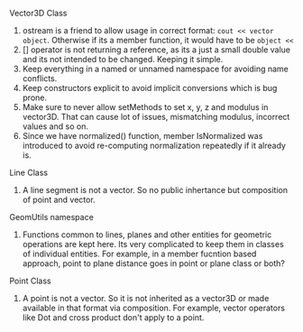Vector3D Class

1. ostream is a friend to allow usage in correct format: `cout << vector object`. Otherwise if its a member function, it would have to be `object << ` 
2. [] operator is not returning a reference, as its a just a small double value and its not intended to be changed. Keeping it simple.
3. Keep everything in a named or unnamed namespace for avoiding name conflicts.
4. Keep constructors explicit to avoid implicit conversions which is bug prone.
5. Make sure to never allow setMethods to set x, y, z and modulus in vector3D. That can cause lot of issues, mismatching modulus, incorrect values and so on.
6. Since we have normalized() function, member IsNormalized was introduced to avoid re-computing normalization repeatedly if it already is.

Line Class

1. A line segment is not a vector. So no public inhertance but composition of point and vector.



GeomUtils namespace

1. Functions common to lines, planes and other entities for geometric operations are kept here. Its very complicated to keep them in classes of individual entities. For example, in a member fucntion based approach, point to plane distance goes in point or plane class or both?

Point Class

1. A point is not a vector. So it is not inherited as a vector3D or made available in that format via composition. For example, vector operators like Dot and cross product don't apply to a point.

